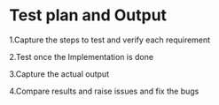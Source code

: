 # Test plan and Output
1.Capture the steps to test and verify each requirement

2.Test once the Implementation is done

3.Capture the actual output

4.Compare results and raise issues and fix the bugs
